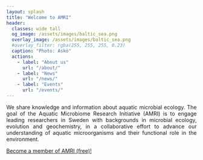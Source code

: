 ```yaml
---
layout: splash
title: "Welcome to AMRI"
header:
  classes: wide tall
  og_image: /assets/images/baltic_sea.png
  overlay_image: /assets/images/baltic_sea.png
  #overlay_filter: rgba(255, 255, 255, 0.23)
  caption: "Photo: Askö"
  actions:
    - label: "About us"
      url: "/about/"
    - label: "News"
      url: "/news/"
    - label: "Events"
      url: "/events/"
---
```


<!--
# This puts a three image gallery
<section class="homepage-gallery">
  <a href="/about/" class="gallery-item">
    <img src="/assets/images/baltic_sea.png" alt="1">
    <span class="gallery-label">About Us</span>
  </a>
  <a href="/contact/" class="gallery-item">
    <img src="/assets/images/baltic_sea.png" alt="2">
    <span class="gallery-label">Contact</span>
  </a>
  <a href="/other/" class="gallery-item">
    <img src="/assets/images/baltic_sea.png" alt="3">
    <span class="gallery-label">Other</span>
  </a>
</section>
-->

<div style="text-align: justify;" markdown="1">
We share knowledge and information about aquatic microbial ecology. The goal of the Aquatic Microbiome Research Initiative (AMRI) is to engage leading researchers in Sweden with backgrounds in microbial ecology, evolution and geochemistry, in a collaborative effort to advance our understanding of aquatic microorganisms and their functional role in the environment.

[Become a member of AMRI (free)!](https://docs.google.com/forms/d/e/1FAIpQLSe85jQrno6odPss_7GORO6BJMYYIOAsrKgLsvnAJhzXSOppXQ/viewform)

</div>